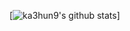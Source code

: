 [![ka3hun9's github stats](https://github-readme-stats.vercel.app/api?username=ka3hun9&show_icons=true)]
